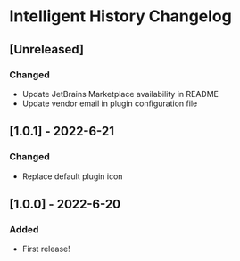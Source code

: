<!-- Keep a Changelog guide -> https://keepachangelog.com -->

# Intelligent History Changelog

## [Unreleased]
### Changed
* Update JetBrains Marketplace availability in README
* Update vendor email in plugin configuration file

## [1.0.1] - 2022-6-21
### Changed
* Replace default plugin icon

## [1.0.0] - 2022-6-20
### Added
* First release!
